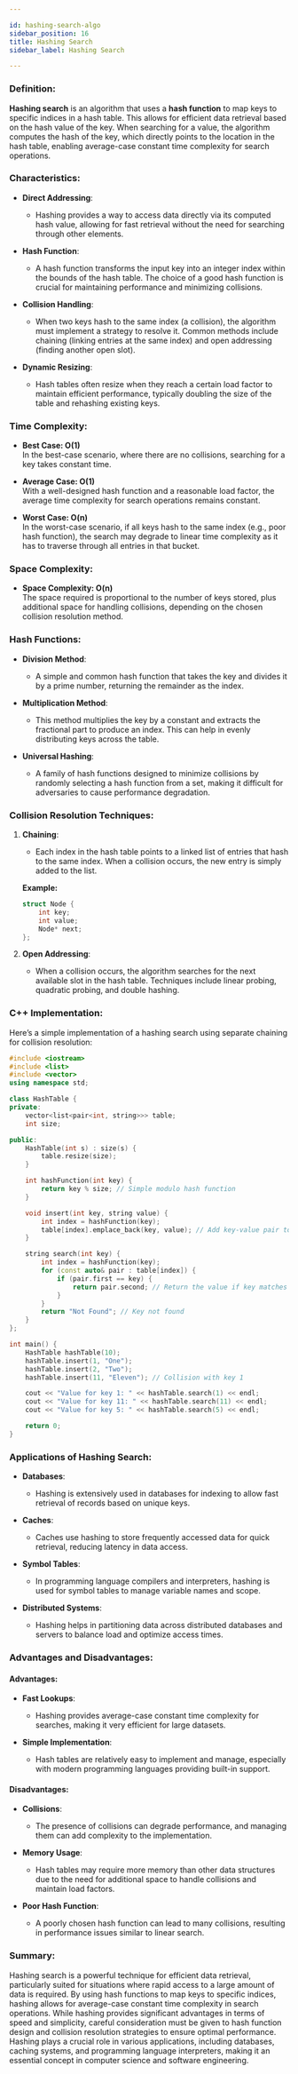 ```yaml
---

id: hashing-search-algo  
sidebar_position: 16  
title: Hashing Search  
sidebar_label: Hashing Search  

---
```


### Definition:

**Hashing search** is an algorithm that uses a **hash function** to map keys to specific indices in a hash table. This allows for efficient data retrieval based on the hash value of the key. When searching for a value, the algorithm computes the hash of the key, which directly points to the location in the hash table, enabling average-case constant time complexity for search operations.

### Characteristics:

- **Direct Addressing**:
  - Hashing provides a way to access data directly via its computed hash value, allowing for fast retrieval without the need for searching through other elements.

- **Hash Function**:
  - A hash function transforms the input key into an integer index within the bounds of the hash table. The choice of a good hash function is crucial for maintaining performance and minimizing collisions.

- **Collision Handling**:
  - When two keys hash to the same index (a collision), the algorithm must implement a strategy to resolve it. Common methods include chaining (linking entries at the same index) and open addressing (finding another open slot).

- **Dynamic Resizing**:
  - Hash tables often resize when they reach a certain load factor to maintain efficient performance, typically doubling the size of the table and rehashing existing keys.

### Time Complexity:

- **Best Case: O(1)**  
  In the best-case scenario, where there are no collisions, searching for a key takes constant time.

- **Average Case: O(1)**  
  With a well-designed hash function and a reasonable load factor, the average time complexity for search operations remains constant.

- **Worst Case: O(n)**  
  In the worst-case scenario, if all keys hash to the same index (e.g., poor hash function), the search may degrade to linear time complexity as it has to traverse through all entries in that bucket.

### Space Complexity:

- **Space Complexity: O(n)**  
  The space required is proportional to the number of keys stored, plus additional space for handling collisions, depending on the chosen collision resolution method.

### Hash Functions:

- **Division Method**:
  - A simple and common hash function that takes the key and divides it by a prime number, returning the remainder as the index.

- **Multiplication Method**:
  - This method multiplies the key by a constant and extracts the fractional part to produce an index. This can help in evenly distributing keys across the table.

- **Universal Hashing**:
  - A family of hash functions designed to minimize collisions by randomly selecting a hash function from a set, making it difficult for adversaries to cause performance degradation.

### Collision Resolution Techniques:

1. **Chaining**:
   - Each index in the hash table points to a linked list of entries that hash to the same index. When a collision occurs, the new entry is simply added to the list.
   
   **Example:**
   ```cpp
   struct Node {
       int key;
       int value;
       Node* next;
   };
   ```

2. **Open Addressing**:
   - When a collision occurs, the algorithm searches for the next available slot in the hash table. Techniques include linear probing, quadratic probing, and double hashing.

### C++ Implementation:

Here’s a simple implementation of a hashing search using separate chaining for collision resolution:

```cpp
#include <iostream>
#include <list>
#include <vector>
using namespace std;

class HashTable {
private:
    vector<list<pair<int, string>>> table;
    int size;

public:
    HashTable(int s) : size(s) {
        table.resize(size);
    }

    int hashFunction(int key) {
        return key % size; // Simple modulo hash function
    }

    void insert(int key, string value) {
        int index = hashFunction(key);
        table[index].emplace_back(key, value); // Add key-value pair to the list
    }

    string search(int key) {
        int index = hashFunction(key);
        for (const auto& pair : table[index]) {
            if (pair.first == key) {
                return pair.second; // Return the value if key matches
            }
        }
        return "Not Found"; // Key not found
    }
};

int main() {
    HashTable hashTable(10);
    hashTable.insert(1, "One");
    hashTable.insert(2, "Two");
    hashTable.insert(11, "Eleven"); // Collision with key 1

    cout << "Value for key 1: " << hashTable.search(1) << endl;
    cout << "Value for key 11: " << hashTable.search(11) << endl;
    cout << "Value for key 5: " << hashTable.search(5) << endl;

    return 0;
}
```

### Applications of Hashing Search:

- **Databases**:
  - Hashing is extensively used in databases for indexing to allow fast retrieval of records based on unique keys.

- **Caches**:
  - Caches use hashing to store frequently accessed data for quick retrieval, reducing latency in data access.

- **Symbol Tables**:
  - In programming language compilers and interpreters, hashing is used for symbol tables to manage variable names and scope.

- **Distributed Systems**:
  - Hashing helps in partitioning data across distributed databases and servers to balance load and optimize access times.

### Advantages and Disadvantages:

#### Advantages:
- **Fast Lookups**:
  - Hashing provides average-case constant time complexity for searches, making it very efficient for large datasets.

- **Simple Implementation**:
  - Hash tables are relatively easy to implement and manage, especially with modern programming languages providing built-in support.

#### Disadvantages:
- **Collisions**:
  - The presence of collisions can degrade performance, and managing them can add complexity to the implementation.

- **Memory Usage**:
  - Hash tables may require more memory than other data structures due to the need for additional space to handle collisions and maintain load factors.

- **Poor Hash Function**:
  - A poorly chosen hash function can lead to many collisions, resulting in performance issues similar to linear search.

### Summary:

Hashing search is a powerful technique for efficient data retrieval, particularly suited for situations where rapid access to a large amount of data is required. By using hash functions to map keys to specific indices, hashing allows for average-case constant time complexity in search operations. While hashing provides significant advantages in terms of speed and simplicity, careful consideration must be given to hash function design and collision resolution strategies to ensure optimal performance. Hashing plays a crucial role in various applications, including databases, caching systems, and programming language interpreters, making it an essential concept in computer science and software engineering.
